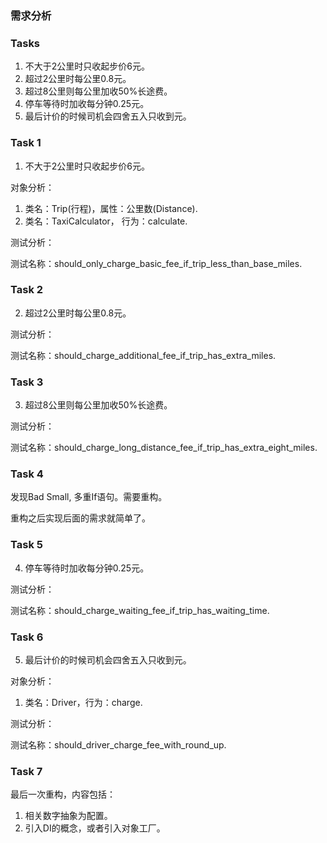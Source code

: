 ### 需求分析

### Tasks

1. 不大于2公里时只收起步价6元。
2. 超过2公里时每公里0.8元。
3. 超过8公里则每公里加收50%长途费。
4. 停车等待时加收每分钟0.25元。
5. 最后计价的时候司机会四舍五入只收到元。

### Task 1

1. 不大于2公里时只收起步价6元。

对象分析：
1. 类名：Trip(行程)，属性：公里数(Distance).
2. 类名：TaxiCalculator， 行为：calculate.

测试分析：

测试名称：should_only_charge_basic_fee_if_trip_less_than_base_miles.

### Task 2

2. 超过2公里时每公里0.8元。

测试分析：

测试名称：should_charge_additional_fee_if_trip_has_extra_miles.

### Task 3

3. 超过8公里则每公里加收50%长途费。

测试分析：

测试名称：should_charge_long_distance_fee_if_trip_has_extra_eight_miles.

### Task 4

发现Bad Small, 多重If语句。需要重构。

重构之后实现后面的需求就简单了。

### Task 5

4. 停车等待时加收每分钟0.25元。

测试分析：

测试名称：should_charge_waiting_fee_if_trip_has_waiting_time.

### Task 6

5. 最后计价的时候司机会四舍五入只收到元。

对象分析：
1. 类名：Driver，行为：charge.

测试分析：

测试名称：should_driver_charge_fee_with_round_up.

### Task 7

最后一次重构，内容包括：

1. 相关数字抽象为配置。
2. 引入DI的概念，或者引入对象工厂。